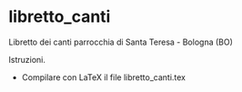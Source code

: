 # libretto_canti
 Libretto dei canti parrocchia di Santa Teresa - Bologna (BO)
 
 Istruzioni.
 + Compilare con LaTeX il file libretto_canti.tex
